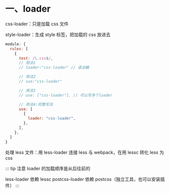 # 一、loader

css-loader：只是加载 css 文件

style-loader：生成 style 标签，把加载的 css 放进去

```js
module: {
  rules: [
    {
      test: /\.css$/,
      // 用法1
      // loader:"css-loader" // 语法糖

      // 用法2
      // use:"css-loader"

      // 用法3
      // use: ["css-loader"], // 可以写多个loader

      // 用法4:完整写法
      use: [
        {
          loader: "css-loader",
        },
      ],
    },
  ]
}
```

处理 less 文件：用 less-loader 连接 less 与 webpack，在用 lessc 转化 less 为 css

::: tip 注意
loader 的加载顺序是从后往前的

less-loader 依赖 lessc
postcss-loader 依赖 postcss（独立工具，也可以安装插件）
:::

